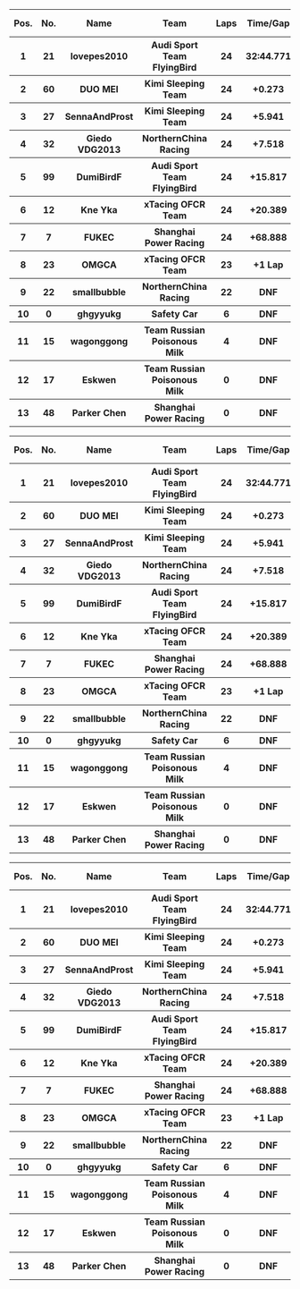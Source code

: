 <table style="width:100%">
	<tr>
		<th>Pos.</th>
		<th>No.</th>
		<th>Name</th>
		<th>Team</th>
		<th>Laps</th>
		<th>Time/Gap</th>
		<th>Personal Best</th>
		<th>Position Diff</th>
	</tr>
	<tr>
		<th>1</th>
		<th>21</th>
		<th>lovepes2010</th>
		<th>Audi Sport Team FlyingBird</th>
		<th>24</th>
		<th>32:44.771</th>
		<th>1:11.326</th>
		<th>+1</th>
	</tr>
	<tr>
		<th>2</th>
		<th>60</th>
		<th>DUO MEI</th>
		<th>Kimi Sleeping Team</th>
		<th>24</th>
		<th>+0.273</th>
		<th>1:11.852</th>
		<th>+3</th>
	</tr>
	<tr>
		<th>3</th>
		<th>27</th>
		<th>SennaAndProst</th>
		<th>Kimi Sleeping Team</th>
		<th>24</th>
		<th>+5.941</th>
		<th>1:11.971</th>
		<th>+4</th>
	</tr>
	<tr>
		<th>4</th>
		<th>32</th>
		<th>Giedo VDG2013</th>
		<th>NorthernChina Racing</th>
		<th>24</th>
		<th>+7.518</th>
		<th>1:12.223</th>
		<th>+5</th>
	</tr>
	<tr>
		<th>5</th>
		<th>99</th>
		<th>DumiBirdF</th>
		<th>Audi Sport Team FlyingBird</th>
		<th>24</th>
		<th>+15.817</th>
		<th>1:12.857</th>
		<th>-2</th>
	</tr>
	<tr>
		<th>6</th>
		<th>12</th>
		<th>Kne Yka</th>
		<th>xTacing OFCR Team</th>
		<th>24</th>
		<th>+20.389</th>
		<th>1:13.087</th>
		<th>+5</th>
	</tr>
	<tr>
		<th>7</th>
		<th>7</th>
		<th>FUKEC</th>
		<th>Shanghai Power Racing</th>
		<th>24</th>
		<th>+68.888</th>
		<th>1:13.367</th>
		<th>+3</th>
	</tr>
	<tr>
		<th>8</th>
		<th>23</th>
		<th>OMGCA</th>
		<th>xTacing OFCR Team</th>
		<th>23</th>
		<th>+1 Lap</th>
		<th>1:11.891</th>
		<th>-2</th>
	</tr>
	<tr>
		<th>9</th>
		<th>22</th>
		<th>smallbubble</th>
		<th>NorthernChina Racing</th>
		<th>22</th>
		<th>DNF</th>
		<th>1:11.721</th>
		<th>-5</th>
	</tr>
	<tr>
		<th>10</th>
		<th>0</th>
		<th>ghgyyukg</th>
		<th>Safety Car</th>
		<th>6</th>
		<th>DNF</th>
		<th>1:49.569</th>
		<th>+3</th>
	</tr>
	<tr>
		<th>11</th>
		<th>15</th>
		<th>wagonggong</th>
		<th>Team Russian Poisonous Milk</th>
		<th>4</th>
		<th>DNF</th>
		<th>1:12.428</th>
		<th>-10</th>
	</tr>
	<tr>
		<th>12</th>
		<th>17</th>
		<th>Eskwen</th>
		<th>Team Russian Poisonous Milk</th>
		<th>0</th>
		<th>DNF</th>
		<th>N/A</th>
		<th>0</th>
	</tr>
	<tr>
		<th>13</th>
		<th>48</th>
		<th>Parker Chen</th>
		<th>Shanghai Power Racing</th>
		<th>0</th>
		<th>DNF</th>
		<th>N/A</th>
		<th>-5</th>
	</tr>
</table><table style="width:100%">
	<tr>
		<th>Pos.</th>
		<th>No.</th>
		<th>Name</th>
		<th>Team</th>
		<th>Laps</th>
		<th>Time/Gap</th>
		<th>Personal Best</th>
		<th>Position Diff</th>
	</tr>
	<tr>
		<th>1</th>
		<th>21</th>
		<th>lovepes2010</th>
		<th>Audi Sport Team FlyingBird</th>
		<th>24</th>
		<th>32:44.771</th>
		<th>1:11.326</th>
		<th>+1</th>
	</tr>
	<tr>
		<th>2</th>
		<th>60</th>
		<th>DUO MEI</th>
		<th>Kimi Sleeping Team</th>
		<th>24</th>
		<th>+0.273</th>
		<th>1:11.852</th>
		<th>+3</th>
	</tr>
	<tr>
		<th>3</th>
		<th>27</th>
		<th>SennaAndProst</th>
		<th>Kimi Sleeping Team</th>
		<th>24</th>
		<th>+5.941</th>
		<th>1:11.971</th>
		<th>+4</th>
	</tr>
	<tr>
		<th>4</th>
		<th>32</th>
		<th>Giedo VDG2013</th>
		<th>NorthernChina Racing</th>
		<th>24</th>
		<th>+7.518</th>
		<th>1:12.223</th>
		<th>+5</th>
	</tr>
	<tr>
		<th>5</th>
		<th>99</th>
		<th>DumiBirdF</th>
		<th>Audi Sport Team FlyingBird</th>
		<th>24</th>
		<th>+15.817</th>
		<th>1:12.857</th>
		<th>-2</th>
	</tr>
	<tr>
		<th>6</th>
		<th>12</th>
		<th>Kne Yka</th>
		<th>xTacing OFCR Team</th>
		<th>24</th>
		<th>+20.389</th>
		<th>1:13.087</th>
		<th>+5</th>
	</tr>
	<tr>
		<th>7</th>
		<th>7</th>
		<th>FUKEC</th>
		<th>Shanghai Power Racing</th>
		<th>24</th>
		<th>+68.888</th>
		<th>1:13.367</th>
		<th>+3</th>
	</tr>
	<tr>
		<th>8</th>
		<th>23</th>
		<th>OMGCA</th>
		<th>xTacing OFCR Team</th>
		<th>23</th>
		<th>+1 Lap</th>
		<th>1:11.891</th>
		<th>-2</th>
	</tr>
	<tr>
		<th>9</th>
		<th>22</th>
		<th>smallbubble</th>
		<th>NorthernChina Racing</th>
		<th>22</th>
		<th>DNF</th>
		<th>1:11.721</th>
		<th>-5</th>
	</tr>
	<tr>
		<th>10</th>
		<th>0</th>
		<th>ghgyyukg</th>
		<th>Safety Car</th>
		<th>6</th>
		<th>DNF</th>
		<th>1:49.569</th>
		<th>+3</th>
	</tr>
	<tr>
		<th>11</th>
		<th>15</th>
		<th>wagonggong</th>
		<th>Team Russian Poisonous Milk</th>
		<th>4</th>
		<th>DNF</th>
		<th>1:12.428</th>
		<th>-10</th>
	</tr>
	<tr>
		<th>12</th>
		<th>17</th>
		<th>Eskwen</th>
		<th>Team Russian Poisonous Milk</th>
		<th>0</th>
		<th>DNF</th>
		<th>N/A</th>
		<th>0</th>
	</tr>
	<tr>
		<th>13</th>
		<th>48</th>
		<th>Parker Chen</th>
		<th>Shanghai Power Racing</th>
		<th>0</th>
		<th>DNF</th>
		<th>N/A</th>
		<th>-5</th>
	</tr>
</table><table style="width:100%">
	<tr>
		<th>Pos.</th>
		<th>No.</th>
		<th>Name</th>
		<th>Team</th>
		<th>Laps</th>
		<th>Time/Gap</th>
		<th>Personal Best</th>
		<th>Position Diff</th>
	</tr>
	<tr>
		<th>1</th>
		<th>21</th>
		<th>lovepes2010</th>
		<th>Audi Sport Team FlyingBird</th>
		<th>24</th>
		<th>32:44.771</th>
		<th>1:11.326</th>
		<th>+1</th>
	</tr>
	<tr>
		<th>2</th>
		<th>60</th>
		<th>DUO MEI</th>
		<th>Kimi Sleeping Team</th>
		<th>24</th>
		<th>+0.273</th>
		<th>1:11.852</th>
		<th>+3</th>
	</tr>
	<tr>
		<th>3</th>
		<th>27</th>
		<th>SennaAndProst</th>
		<th>Kimi Sleeping Team</th>
		<th>24</th>
		<th>+5.941</th>
		<th>1:11.971</th>
		<th>+4</th>
	</tr>
	<tr>
		<th>4</th>
		<th>32</th>
		<th>Giedo VDG2013</th>
		<th>NorthernChina Racing</th>
		<th>24</th>
		<th>+7.518</th>
		<th>1:12.223</th>
		<th>+5</th>
	</tr>
	<tr>
		<th>5</th>
		<th>99</th>
		<th>DumiBirdF</th>
		<th>Audi Sport Team FlyingBird</th>
		<th>24</th>
		<th>+15.817</th>
		<th>1:12.857</th>
		<th>-2</th>
	</tr>
	<tr>
		<th>6</th>
		<th>12</th>
		<th>Kne Yka</th>
		<th>xTacing OFCR Team</th>
		<th>24</th>
		<th>+20.389</th>
		<th>1:13.087</th>
		<th>+5</th>
	</tr>
	<tr>
		<th>7</th>
		<th>7</th>
		<th>FUKEC</th>
		<th>Shanghai Power Racing</th>
		<th>24</th>
		<th>+68.888</th>
		<th>1:13.367</th>
		<th>+3</th>
	</tr>
	<tr>
		<th>8</th>
		<th>23</th>
		<th>OMGCA</th>
		<th>xTacing OFCR Team</th>
		<th>23</th>
		<th>+1 Lap</th>
		<th>1:11.891</th>
		<th>-2</th>
	</tr>
	<tr>
		<th>9</th>
		<th>22</th>
		<th>smallbubble</th>
		<th>NorthernChina Racing</th>
		<th>22</th>
		<th>DNF</th>
		<th>1:11.721</th>
		<th>-5</th>
	</tr>
	<tr>
		<th>10</th>
		<th>0</th>
		<th>ghgyyukg</th>
		<th>Safety Car</th>
		<th>6</th>
		<th>DNF</th>
		<th>1:49.569</th>
		<th>+3</th>
	</tr>
	<tr>
		<th>11</th>
		<th>15</th>
		<th>wagonggong</th>
		<th>Team Russian Poisonous Milk</th>
		<th>4</th>
		<th>DNF</th>
		<th>1:12.428</th>
		<th>-10</th>
	</tr>
	<tr>
		<th>12</th>
		<th>17</th>
		<th>Eskwen</th>
		<th>Team Russian Poisonous Milk</th>
		<th>0</th>
		<th>DNF</th>
		<th>N/A</th>
		<th>0</th>
	</tr>
	<tr>
		<th>13</th>
		<th>48</th>
		<th>Parker Chen</th>
		<th>Shanghai Power Racing</th>
		<th>0</th>
		<th>DNF</th>
		<th>N/A</th>
		<th>-5</th>
	</tr>
</table>